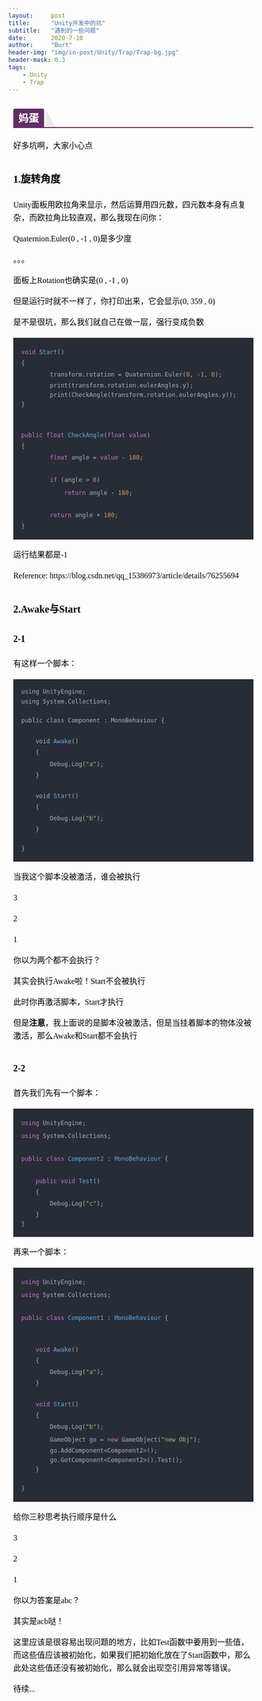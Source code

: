 ```yaml
---
layout:     post
title:      "Unity开发中的坑"
subtitle:   "遇到的一些问题"
date:       2020-7-10
author:     "Burt"
header-img: "img/in-post/Unity/Trap/Trap-bg.jpg"
header-mask: 0.3
tags:
    - Unity
    - Trap
---
```


<section id="nice" data-tool="mdnice编辑器" data-website="https://www.mdnice.com" style="font-size: 16px; color: black; padding: 0 10px; line-height: 1.6; word-spacing: 0px; letter-spacing: 0px; word-break: break-word; word-wrap: break-word; text-align: left; font-family: Optima-Regular, Optima, PingFangSC-light, PingFangTC-light, 'PingFang SC', Cambria, Cochin, Georgia, Times, 'Times New Roman', serif;"><h2 data-tool="mdnice编辑器" style="margin-top: 30px; margin-bottom: 15px; padding: 0px; font-weight: bold; color: black; border-bottom: 2px solid #612F65; font-size: 1.3em;"><span class="prefix" style="display: none;"></span><span class="content" style="display: inline-block; font-weight: bold; background: #612F65; color: #ffffff; padding: 3px 10px 1px; border-top-right-radius: 3px; border-top-left-radius: 3px; margin-right: 3px;">妈蛋</span><span class="suffix"></span><span style="display: inline-block; vertical-align: bottom; border-bottom: 36px solid #efebe9; border-right: 20px solid transparent;"> </span></h2>
<p data-tool="mdnice编辑器" style="font-size: 16px; padding-top: 8px; padding-bottom: 8px; margin: 0; line-height: 26px; color: black;">好多坑啊，大家小心点</p>
<h3 data-tool="mdnice编辑器" style="margin-top: 30px; margin-bottom: 15px; padding: 0px; font-weight: bold; color: black; font-size: 20px;"><span class="prefix" style="display: none;"></span><span class="content">1.旋转角度</span><span class="suffix" style="display: none;"></span></h3>
<p data-tool="mdnice编辑器" style="font-size: 16px; padding-top: 8px; padding-bottom: 8px; margin: 0; line-height: 26px; color: black;">Unity面板用欧拉角来显示，然后运算用四元数，四元数本身有点复杂，而欧拉角比较直观，那么我现在问你：</p>
<p data-tool="mdnice编辑器" style="font-size: 16px; padding-top: 8px; padding-bottom: 8px; margin: 0; line-height: 26px; color: black;">Quaternion.Euler(0 , -1 , 0)是多少度</p>
<p data-tool="mdnice编辑器" style="font-size: 16px; padding-top: 8px; padding-bottom: 8px; margin: 0; line-height: 26px; color: black;">。。。</p>
<p data-tool="mdnice编辑器" style="font-size: 16px; padding-top: 8px; padding-bottom: 8px; margin: 0; line-height: 26px; color: black;">面板上Rotation也确实是(0 , -1 , 0)</p>
<p data-tool="mdnice编辑器" style="font-size: 16px; padding-top: 8px; padding-bottom: 8px; margin: 0; line-height: 26px; color: black;">但是运行时就不一样了，你打印出来，它会显示(0,  359 , 0)</p>
<p data-tool="mdnice编辑器" style="font-size: 16px; padding-top: 8px; padding-bottom: 8px; margin: 0; line-height: 26px; color: black;">是不是很坑，那么我们就自己在做一层，强行变成负数</p>
<pre class="custom" data-tool="mdnice编辑器" style="margin-top: 10px; margin-bottom: 10px;"><code class="hljs" style="overflow-x: auto; padding: 16px; color: #abb2bf; background: #282c34; display: -webkit-box; font-family: Operator Mono, Consolas, Monaco, Menlo, monospace; border-radius: 0px; font-size: 12px; -webkit-overflow-scrolling: touch;"><span class="hljs-function" style="line-height: 26px;"><span class="hljs-keyword" style="color: #c678dd; line-height: 26px;">void</span>&nbsp;<span class="hljs-title" style="color: #61aeee; line-height: 26px;">Start</span>(<span class="hljs-params" style="line-height: 26px;"></span>)</span><br>{<br>&nbsp;&nbsp;&nbsp;&nbsp;&nbsp;&nbsp;&nbsp;&nbsp;transform.rotation&nbsp;=&nbsp;Quaternion.Euler(<span class="hljs-number" style="color: #d19a66; line-height: 26px;">0</span>,&nbsp;<span class="hljs-number" style="color: #d19a66; line-height: 26px;">-1</span>,&nbsp;<span class="hljs-number" style="color: #d19a66; line-height: 26px;">0</span>);<br>&nbsp;&nbsp;&nbsp;&nbsp;&nbsp;&nbsp;&nbsp;&nbsp;print(transform.rotation.eulerAngles.y);<br>&nbsp;&nbsp;&nbsp;&nbsp;&nbsp;&nbsp;&nbsp;&nbsp;print(CheckAngle(transform.rotation.eulerAngles.y));<br>}<br><br><br><span class="hljs-function" style="line-height: 26px;"><span class="hljs-keyword" style="color: #c678dd; line-height: 26px;">public</span>&nbsp;<span class="hljs-keyword" style="color: #c678dd; line-height: 26px;">float</span>&nbsp;<span class="hljs-title" style="color: #61aeee; line-height: 26px;">CheckAngle</span>(<span class="hljs-params" style="line-height: 26px;"><span class="hljs-keyword" style="color: #c678dd; line-height: 26px;">float</span>&nbsp;<span class="hljs-keyword" style="color: #c678dd; line-height: 26px;">value</span></span>)</span><br>{<br>&nbsp;&nbsp;&nbsp;&nbsp;&nbsp;&nbsp;&nbsp;&nbsp;<span class="hljs-keyword" style="color: #c678dd; line-height: 26px;">float</span>&nbsp;angle&nbsp;=&nbsp;<span class="hljs-keyword" style="color: #c678dd; line-height: 26px;">value</span>&nbsp;-&nbsp;<span class="hljs-number" style="color: #d19a66; line-height: 26px;">180</span>;<br><br>&nbsp;&nbsp;&nbsp;&nbsp;&nbsp;&nbsp;&nbsp;&nbsp;<span class="hljs-keyword" style="color: #c678dd; line-height: 26px;">if</span>&nbsp;(angle&nbsp;&gt;&nbsp;<span class="hljs-number" style="color: #d19a66; line-height: 26px;">0</span>)<br>&nbsp;&nbsp;&nbsp;&nbsp;&nbsp;&nbsp;&nbsp;&nbsp;&nbsp;&nbsp;&nbsp;&nbsp;<span class="hljs-keyword" style="color: #c678dd; line-height: 26px;">return</span>&nbsp;angle&nbsp;-&nbsp;<span class="hljs-number" style="color: #d19a66; line-height: 26px;">180</span>;<br><br>&nbsp;&nbsp;&nbsp;&nbsp;&nbsp;&nbsp;&nbsp;&nbsp;<span class="hljs-keyword" style="color: #c678dd; line-height: 26px;">return</span>&nbsp;angle&nbsp;+&nbsp;<span class="hljs-number" style="color: #d19a66; line-height: 26px;">180</span>;<br>}<br></code></pre>
<p data-tool="mdnice编辑器" style="font-size: 16px; padding-top: 8px; padding-bottom: 8px; margin: 0; line-height: 26px; color: black;">运行结果都是-1</p>
<p data-tool="mdnice编辑器" style="font-size: 16px; padding-top: 8px; padding-bottom: 8px; margin: 0; line-height: 26px; color: black;">Reference: https://blog.csdn.net/qq_15386973/article/details/76255694</p>
<h3 data-tool="mdnice编辑器" style="margin-top: 30px; margin-bottom: 15px; padding: 0px; font-weight: bold; color: black; font-size: 20px;"><span class="prefix" style="display: none;"></span><span class="content">2.Awake与Start</span><span class="suffix" style="display: none;"></span></h3>
<h4 data-tool="mdnice编辑器" style="margin-top: 30px; margin-bottom: 15px; padding: 0px; font-weight: bold; color: black; font-size: 18px;"><span class="prefix" style="display: none;"></span><span class="content">2-1</span><span class="suffix" style="display: none;"></span></h4>
<p data-tool="mdnice编辑器" style="font-size: 16px; padding-top: 8px; padding-bottom: 8px; margin: 0; line-height: 26px; color: black;">有这样一个脚本：</p>
<pre class="custom" data-tool="mdnice编辑器" style="margin-top: 10px; margin-bottom: 10px;"><code class="hljs" style="overflow-x: auto; padding: 16px; color: #abb2bf; background: #282c34; display: -webkit-box; font-family: Operator Mono, Consolas, Monaco, Menlo, monospace; border-radius: 0px; font-size: 12px; -webkit-overflow-scrolling: touch;">using&nbsp;UnityEngine;<br>using&nbsp;System.Collections;<br>&nbsp;<br>public&nbsp;class&nbsp;Component&nbsp;:&nbsp;MonoBehaviour&nbsp;{<br>&nbsp;<br>&nbsp;&nbsp;&nbsp;&nbsp;void&nbsp;<span class="hljs-function" style="line-height: 26px;"><span class="hljs-title" style="color: #61aeee; line-height: 26px;">Awake</span></span>()<br>&nbsp;&nbsp;&nbsp;&nbsp;{<br>&nbsp;&nbsp;&nbsp;&nbsp;&nbsp;&nbsp;&nbsp;&nbsp;Debug.Log(<span class="hljs-string" style="color: #98c379; line-height: 26px;">"a"</span>);<br>&nbsp;&nbsp;&nbsp;&nbsp;}<br>&nbsp;<br>&nbsp;&nbsp;&nbsp;&nbsp;void&nbsp;<span class="hljs-function" style="line-height: 26px;"><span class="hljs-title" style="color: #61aeee; line-height: 26px;">Start</span></span>()<br>&nbsp;&nbsp;&nbsp;&nbsp;{<br>&nbsp;&nbsp;&nbsp;&nbsp;&nbsp;&nbsp;&nbsp;&nbsp;Debug.Log(<span class="hljs-string" style="color: #98c379; line-height: 26px;">"b"</span>);<br>&nbsp;&nbsp;&nbsp;&nbsp;}<br><br>}<br></code></pre>
<p data-tool="mdnice编辑器" style="font-size: 16px; padding-top: 8px; padding-bottom: 8px; margin: 0; line-height: 26px; color: black;">当我这个脚本没被激活，谁会被执行</p>
<p data-tool="mdnice编辑器" style="font-size: 16px; padding-top: 8px; padding-bottom: 8px; margin: 0; line-height: 26px; color: black;">3</p>
<p data-tool="mdnice编辑器" style="font-size: 16px; padding-top: 8px; padding-bottom: 8px; margin: 0; line-height: 26px; color: black;">2</p>
<p data-tool="mdnice编辑器" style="font-size: 16px; padding-top: 8px; padding-bottom: 8px; margin: 0; line-height: 26px; color: black;">1</p>
<p data-tool="mdnice编辑器" style="font-size: 16px; padding-top: 8px; padding-bottom: 8px; margin: 0; line-height: 26px; color: black;">你以为两个都不会执行？</p>
<p data-tool="mdnice编辑器" style="font-size: 16px; padding-top: 8px; padding-bottom: 8px; margin: 0; line-height: 26px; color: black;">其实会执行Awake啦！Start不会被执行</p>
<p data-tool="mdnice编辑器" style="font-size: 16px; padding-top: 8px; padding-bottom: 8px; margin: 0; line-height: 26px; color: black;">此时你再激活脚本，Start才执行</p>
<p data-tool="mdnice编辑器" style="font-size: 16px; padding-top: 8px; padding-bottom: 8px; margin: 0; line-height: 26px; color: black;">但是<strong style="font-weight: bold; color: black;">注意</strong>，我上面说的是脚本没被激活，但是当挂着脚本的物体没被激活，那么Awake和Start都不会执行</p>
<h4 data-tool="mdnice编辑器" style="margin-top: 30px; margin-bottom: 15px; padding: 0px; font-weight: bold; color: black; font-size: 18px;"><span class="prefix" style="display: none;"></span><span class="content">2-2</span><span class="suffix" style="display: none;"></span></h4>
<p data-tool="mdnice编辑器" style="font-size: 16px; padding-top: 8px; padding-bottom: 8px; margin: 0; line-height: 26px; color: black;">首先我们先有一个脚本：</p>
<pre class="custom" data-tool="mdnice编辑器" style="margin-top: 10px; margin-bottom: 10px;"><code class="hljs" style="overflow-x: auto; padding: 16px; color: #abb2bf; background: #282c34; display: -webkit-box; font-family: Operator Mono, Consolas, Monaco, Menlo, monospace; border-radius: 0px; font-size: 12px; -webkit-overflow-scrolling: touch;"><span class="hljs-keyword" style="color: #c678dd; line-height: 26px;">using</span>&nbsp;UnityEngine;<br><span class="hljs-keyword" style="color: #c678dd; line-height: 26px;">using</span>&nbsp;System.Collections;<br>&nbsp;<br><span class="hljs-keyword" style="color: #c678dd; line-height: 26px;">public</span>&nbsp;<span class="hljs-keyword" style="color: #c678dd; line-height: 26px;">class</span>&nbsp;<span class="hljs-title" style="color: #61aeee; line-height: 26px;">Component2</span>&nbsp;:&nbsp;<span class="hljs-title" style="color: #61aeee; line-height: 26px;">MonoBehaviour</span>&nbsp;{<br>&nbsp;<br>&nbsp;&nbsp;&nbsp;&nbsp;<span class="hljs-function" style="line-height: 26px;"><span class="hljs-keyword" style="color: #c678dd; line-height: 26px;">public</span>&nbsp;<span class="hljs-keyword" style="color: #c678dd; line-height: 26px;">void</span>&nbsp;<span class="hljs-title" style="color: #61aeee; line-height: 26px;">Test</span>(<span class="hljs-params" style="line-height: 26px;"></span>)</span><br>&nbsp;&nbsp;&nbsp;&nbsp;{<br>&nbsp;&nbsp;&nbsp;&nbsp;&nbsp;&nbsp;&nbsp;&nbsp;Debug.Log(<span class="hljs-string" style="color: #98c379; line-height: 26px;">"c"</span>);<br>&nbsp;&nbsp;&nbsp;&nbsp;}<br>}<br></code></pre>
<p data-tool="mdnice编辑器" style="font-size: 16px; padding-top: 8px; padding-bottom: 8px; margin: 0; line-height: 26px; color: black;">再来一个脚本：</p>
<pre class="custom" data-tool="mdnice编辑器" style="margin-top: 10px; margin-bottom: 10px;"><code class="hljs" style="overflow-x: auto; padding: 16px; color: #abb2bf; background: #282c34; display: -webkit-box; font-family: Operator Mono, Consolas, Monaco, Menlo, monospace; border-radius: 0px; font-size: 12px; -webkit-overflow-scrolling: touch;"><span class="hljs-keyword" style="color: #c678dd; line-height: 26px;">using</span>&nbsp;UnityEngine;<br><span class="hljs-keyword" style="color: #c678dd; line-height: 26px;">using</span>&nbsp;System.Collections;<br>&nbsp;<br><span class="hljs-keyword" style="color: #c678dd; line-height: 26px;">public</span>&nbsp;<span class="hljs-keyword" style="color: #c678dd; line-height: 26px;">class</span>&nbsp;<span class="hljs-title" style="color: #61aeee; line-height: 26px;">Component1</span>&nbsp;:&nbsp;<span class="hljs-title" style="color: #61aeee; line-height: 26px;">MonoBehaviour</span>&nbsp;{<br>&nbsp;<br>&nbsp;<br>&nbsp;&nbsp;&nbsp;&nbsp;<span class="hljs-function" style="line-height: 26px;"><span class="hljs-keyword" style="color: #c678dd; line-height: 26px;">void</span>&nbsp;<span class="hljs-title" style="color: #61aeee; line-height: 26px;">Awake</span>(<span class="hljs-params" style="line-height: 26px;"></span>)</span><br>&nbsp;&nbsp;&nbsp;&nbsp;{<br>&nbsp;&nbsp;&nbsp;&nbsp;&nbsp;&nbsp;&nbsp;&nbsp;Debug.Log(<span class="hljs-string" style="color: #98c379; line-height: 26px;">"a"</span>);<br>&nbsp;&nbsp;&nbsp;&nbsp;}<br>&nbsp;<br>&nbsp;&nbsp;&nbsp;&nbsp;<span class="hljs-function" style="line-height: 26px;"><span class="hljs-keyword" style="color: #c678dd; line-height: 26px;">void</span>&nbsp;<span class="hljs-title" style="color: #61aeee; line-height: 26px;">Start</span>(<span class="hljs-params" style="line-height: 26px;"></span>)</span><br>&nbsp;&nbsp;&nbsp;&nbsp;{<br>&nbsp;&nbsp;&nbsp;&nbsp;&nbsp;&nbsp;&nbsp;&nbsp;Debug.Log(<span class="hljs-string" style="color: #98c379; line-height: 26px;">"b"</span>);<br>&nbsp;&nbsp;&nbsp;&nbsp;&nbsp;&nbsp;&nbsp;&nbsp;GameObject&nbsp;go&nbsp;=&nbsp;<span class="hljs-keyword" style="color: #c678dd; line-height: 26px;">new</span>&nbsp;GameObject(<span class="hljs-string" style="color: #98c379; line-height: 26px;">"new&nbsp;Obj"</span>);<br>&nbsp;&nbsp;&nbsp;&nbsp;&nbsp;&nbsp;&nbsp;&nbsp;go.AddComponent&lt;Component2&gt;();<br>&nbsp;&nbsp;&nbsp;&nbsp;&nbsp;&nbsp;&nbsp;&nbsp;go.GetComponent&lt;Component2&gt;().Test();<br>&nbsp;&nbsp;&nbsp;&nbsp;}<br>&nbsp;<br>}<br></code></pre>
<p data-tool="mdnice编辑器" style="font-size: 16px; padding-top: 8px; padding-bottom: 8px; margin: 0; line-height: 26px; color: black;">给你三秒思考执行顺序是什么</p>
<p data-tool="mdnice编辑器" style="font-size: 16px; padding-top: 8px; padding-bottom: 8px; margin: 0; line-height: 26px; color: black;">3</p>
<p data-tool="mdnice编辑器" style="font-size: 16px; padding-top: 8px; padding-bottom: 8px; margin: 0; line-height: 26px; color: black;">2</p>
<p data-tool="mdnice编辑器" style="font-size: 16px; padding-top: 8px; padding-bottom: 8px; margin: 0; line-height: 26px; color: black;">1</p>
<p data-tool="mdnice编辑器" style="font-size: 16px; padding-top: 8px; padding-bottom: 8px; margin: 0; line-height: 26px; color: black;">你以为答案是abc？</p>
<p data-tool="mdnice编辑器" style="font-size: 16px; padding-top: 8px; padding-bottom: 8px; margin: 0; line-height: 26px; color: black;">其实是acb哒！</p>
<p data-tool="mdnice编辑器" style="font-size: 16px; padding-top: 8px; padding-bottom: 8px; margin: 0; line-height: 26px; color: black;">这里应该是很容易出现问题的地方，比如Test函数中要用到一些值，而这些值应该被初始化，如果我们把初始化放在了Start函数中，那么此处这些值还没有被初始化，那么就会出现空引用异常等错误。</p>
<p data-tool="mdnice编辑器" style="font-size: 16px; padding-top: 8px; padding-bottom: 8px; margin: 0; line-height: 26px; color: black;">待续...</p>
</section>